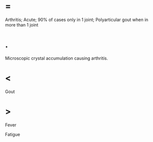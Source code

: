 # =

Arthritis; Acute; 90% of cases only in 1 joint; Polyarticular gout when in more than 1 joint

# .

Microscopic crystal accumulation causing arthritis.

# <

Gout

# >

Fever

Fatigue
